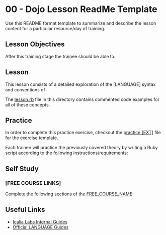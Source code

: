 # 00 - Dojo Lesson ReadMe Template

Use this README format template to summarize and describe the lesson content for a particular resource/day of training.

## Lesson Objectives

After this training stage the trainee should be able to:
  
## Lesson

This lesson consists of a detailed exploration of the [LANGUAGE] syntax and conventions of .


The [lesson.rb](/lesson.[EXT]) file in this directory contains commented code examples for all of these concepts.

## Practice 

In order to complete this practice exercise, checkout the [practice.[EXT]](/practice.[EXT]) file for the exercise template.

Each trainee will practice the previously covered theory by writing a Ruby script according to the following instructions/requirements:

## Self Study

### [FREE COURSE LINKS]

Complete the following sections of the [FREE_COURSE_NAME](https://FREE_COURSE_LINK):

## Useful Links

+ [Icalia Labs Internal Guides](https://github.com/IcaliaLabs/guides/)
+ [Official LANGUAGE Guides](https://OFFICIAL_LANGUAGE_GUIDES)